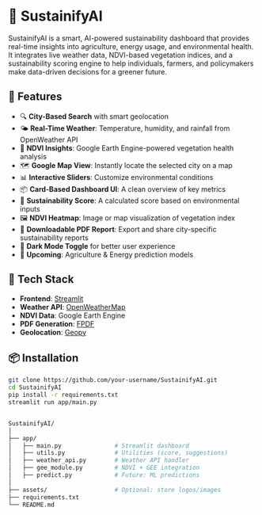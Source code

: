 # 🌿 SustainifyAI

SustainifyAI is a smart, AI-powered sustainability dashboard that provides real-time insights into agriculture, energy usage, and environmental health. It integrates live weather data, NDVI-based vegetation indices, and a sustainability scoring engine to help individuals, farmers, and policymakers make data-driven decisions for a greener future.

## 🚀 Features

- 🔍 **City-Based Search** with smart geolocation
- 🌤 **Real-Time Weather**: Temperature, humidity, and rainfall from OpenWeather API
- 🌱 **NDVI Insights**: Google Earth Engine-powered vegetation health analysis
- 🗺 **Google Map View**: Instantly locate the selected city on a map
- 📊 **Interactive Sliders**: Customize environmental conditions
- 📦 **Card-Based Dashboard UI**: A clean overview of key metrics
- 🧮 **Sustainability Score**: A calculated score based on environmental inputs
- 🖼 **NDVI Heatmap**: Image or map visualization of vegetation index
- 🧾 **Downloadable PDF Report**: Export and share city-specific sustainability reports
- 🌙 **Dark Mode Toggle** for better user experience
- 🔮 **Upcoming**: Agriculture & Energy prediction models

## 🧰 Tech Stack

- **Frontend**: [Streamlit](https://streamlit.io/)
- **Weather API**: [OpenWeatherMap](https://openweathermap.org/)
- **NDVI Data**: Google Earth Engine
- **PDF Generation**: [FPDF](https://py-pdf.github.io/fpdf2/)
- **Geolocation**: [Geopy](https://github.com/geopy/geopy)

## 📦 Installation

```bash
git clone https://github.com/your-username/SustainifyAI.git
cd SustainifyAI
pip install -r requirements.txt
streamlit run app/main.py


SustainifyAI/
│
├── app/
│   ├── main.py               # Streamlit dashboard
│   ├── utils.py              # Utilities (score, suggestions)
│   ├── weather_api.py        # Weather API handler
│   ├── gee_module.py         # NDVI + GEE integration
│   ├── predict.py            # Future: ML predictions
│
├── assets/                   # Optional: store logos/images
├── requirements.txt
└── README.md
